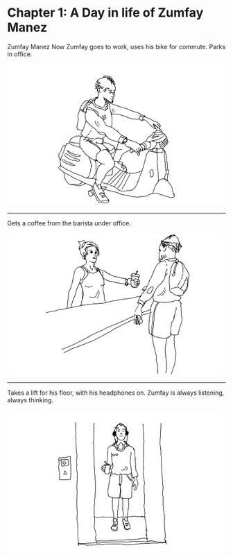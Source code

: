 # Chapter 1: A Day in life of Zumfay Manez

Zumfay Manez Now
Zumfay goes to work, uses his bike for commute. Parks in office.

![alt text](<data/Layer_1.png>)

---

 Gets a coffee from the barista under office. 

![alt text](<data/Layer_1 (1).png>) 

---

Takes a lift for his floor, with his headphones on. Zumfay is always listening, always thinking.

![alt text](<data/Layer_1 (2).png>) 
